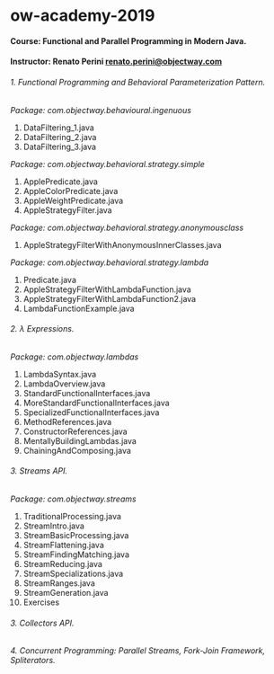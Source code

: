 # ow-academy-2019
#### Course: Functional and Parallel Programming in Modern Java.
#### Instructor: Renato Perini <renato.perini@objectway.com>

###### 1. Functional Programming and Behavioral Parameterization Pattern.
*Package: com.objectway.behavioural.ingenuous*
1. DataFiltering_1.java
2. DataFiltering_2.java
3. DataFiltering_3.java

*Package: com.objectway.behavioral.strategy.simple*
1. ApplePredicate.java
2. AppleColorPredicate.java
3. AppleWeightPredicate.java
4. AppleStrategyFilter.java

*Package: com.objectway.behavioral.strategy.anonymousclass*
1. AppleStrategyFilterWithAnonymousInnerClasses.java

*Package: com.objectway.behavioral.strategy.lambda*
1. Predicate.java
2. AppleStrategyFilterWithLambdaFunction.java
3. AppleStrategyFilterWithLambdaFunction2.java
4. LambdaFunctionExample.java

###### 2. λ Expressions.
*Package: com.objectway.lambdas*
1. LambdaSyntax.java
2. LambdaOverview.java
3. StandardFunctionalInterfaces.java
4. MoreStandardFunctionalInterfaces.java
5. SpecializedFunctionalInterfaces.java
6. MethodReferences.java
7. ConstructorReferences.java
8. MentallyBuildingLambdas.java
9. ChainingAndComposing.java

###### 3. Streams API.
*Package: com.objectway.streams*
1. TraditionalProcessing.java
2. StreamIntro.java
3. StreamBasicProcessing.java
4. StreamFlattening.java
5. StreamFindingMatching.java
6. StreamReducing.java
7. StreamSpecializations.java
8. StreamRanges.java
9. StreamGeneration.java
10. Exercises

###### 3. Collectors API.

###### 4. Concurrent Programming: Parallel Streams, Fork-Join Framework, Spliterators.
